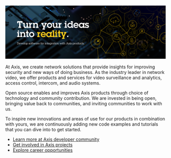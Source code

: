![Turn your ideas into reality](https://raw.githubusercontent.com/AxisCommunications/.github/main/profile/turn-your-ideas-into-reality.png)

At Axis, we create network solutions that provide insights for improving security and new ways of doing business. As the industry leader in network video, we offer products and services for video surveillance and analytics, access control, intercom, and audio systems.

Open source enables and improves Axis products through choice of technology and community contribution. We are invested in being open, bringing value back to communities, and inviting communities to work with us.

To inspire new innovations and areas of use for our products in combination with yours, we are continuously adding new code examples and tutorials that you can dive into to get started.

- [Learn more at Axis developer community](https://www.axis.com/developer-community)
- [Get involved in Axis projects](https://opensource.axis.com)
- [Explore career opportunities](https://www.axis.com/careers/open-positions)
